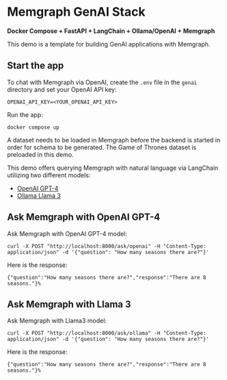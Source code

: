 # Memgraph GenAI Stack
**Docker Compose + FastAPI + LangChain + Ollama/OpenAI + Memgraph**

This demo is a template for building GenAI applications with Memgraph.

## Start the app

To chat with Memgraph via OpenAI, create the `.env` file in the `genai` directory and set your OpenAI API key:
```
OPENAI_API_KEY=<YOUR_OPENAI_API_KEY>
```

Run the app:
```
docker compose up
```

A dataset needs to be loaded in Memgraph before the backend is started in order for schema to be generated. The Game of Thrones dataset is preloaded in this demo. 

This demo offers querying Memgraph with natural language via LangChain utilizing two different models:

- [OpenAI GPT-4](#ask-memgraph-with-openai-gpt-4)
- [Ollama Llama 3](#ask-memgraph-with-llama-3)

## Ask Memgraph with OpenAI GPT-4

Ask Memgraph with OpenAI GPT-4 model:
```
curl -X POST "http://localhost:8000/ask/openai" -H "Content-Type: application/json" -d '{"question": "How many seasons there are?"}'
```

Here is the response:
```
{"question":"How many seasons there are?","response":"There are 8 seasons."}%  
```

## Ask Memgraph with Llama 3

Ask Memgraph with Llama3 model:
```
curl -X POST "http://localhost:8000/ask/ollama" -H "Content-Type: application/json" -d '{"question": "How many seasons there are?"}'         
```

Here is the response:
```
{"question":"How many seasons there are?","response":"There are 8 seasons."}% 
```
